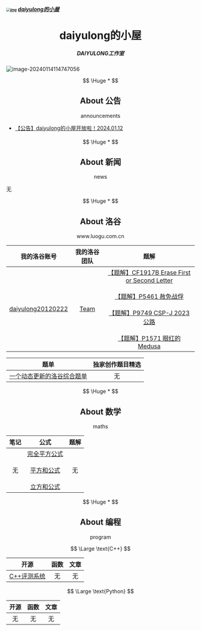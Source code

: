 ##### [<img src="https://dwz.cn/pqE0l73d" alt="img" style="zoom:67%;" />](https://daiyulong.github.io)  [daiyulong的小屋](https://daiyulong.github.io)



<h1><center>daiyulong的小屋</center></h1>

<h5><center>DAIYULONG工作室</center></h5>

![image-20240114114747056](https://daiyulong2024.github.io/daiyulong.github.io/picture/About%20us.png)




$$
\Huge *
$$

<h2><center>About 公告</center></h2>

<center>announcements</center>

- [【公告】daiyulong的小屋开放啦！2024.01.12](https://daiyulong.wordpress.com/2024/01/12/【公告】daiyulong的小屋开放啦！/)










$$
\Huge *
$$

<h2><center>About 新闻</center></h2>

<center>news</center>

无









$$
\Huge *
$$

<h2><center>About 洛谷</center></h2>

<center>www.luogu.com.cn</center>

| 我的洛谷账号 |   我的洛谷团队   |   题解   |
| :-: | :-: | :-: |
| [daiyulong20120222](https://www.luogu.com.cn/user/998660) | [Team](https://daiyulong.wordpress.com/team/) | [【题解】CF1917B Erase First or Second Letter](https://daiyulong.wordpress.com/2024/01/11/【题解】cf1917b-erase-first-or-second-letter/)[<br></br>【题解】P5461 赦免战俘](https://daiyulong.wordpress.com/2024/01/06/【题解】p5461-赦免战俘/)<br></br>[【题解】P9749 CSP-J 2023 公路](https://daiyulong.wordpress.com/2024/01/11/【题解】p9749-csp-j-2023-公路/)<br></br>[【题解】P1571 眼红的Medusa](https://daiyulong.wordpress.com/2024/01/11/【题解】p1571-眼红的medusa/) |

| 题单 |   独家创作题目精选   |
| :-: | :-: |
|[一个动态更新的洛谷综合题单](https://daiyulong.wordpress.com/2024/01/05/一个动态更新的洛谷综合题单/)|无|










$$
\Huge *
$$

<h2><center>About 数学</center></h2>

<center>maths</center>

|笔记|公式|题解|
|:-:|:-:|:-:|
|无|[完全平方公式](https://daiyulong.wordpress.com/2024/01/11/完全平方公式/)<br></br>[平方和公式](https://daiyulong.wordpress.com/2024/01/11/平方和公式/)<br></br>[立方和公式](https://daiyulong.wordpress.com/2024/01/11/立方和公式/)|无|






$$
\Huge *
$$

<h2><center>About 编程</center></h2>

<center>program</center>

$$
\Large \text{C++}
$$

|开源|函数|文章|
|:-:|:-:|:-:|
|[C++评测系统](https://daiyulong2024.github.io/daiyulong.github.io/article/C++_checker.html)|无|无|


$$
\Large \text{Python}
$$

|开源|函数|文章|
|:-:|:-:|:-:|
|无|无|无|











